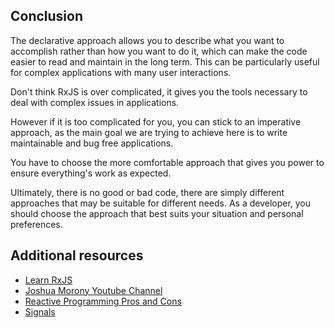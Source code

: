 ## Conclusion

The declarative approach allows you to describe what you want to accomplish rather than how you want to do it, which can make the code easier to read and maintain in the long term. This can be particularly useful for complex applications with many user interactions.

Don't think RxJS is over complicated, it gives you the tools necessary to deal with complex issues in applications.

However if it is too complicated for you, you can stick to an imperative approach, as the main goal we are trying to achieve here is to write maintainable and bug free applications. 

You have to choose the more comfortable approach that gives you power to ensure everything's work as expected.

Ultimately, there is no good or bad code, there are simply different approaches that may be suitable for different needs. As a developer, you should choose the approach that best suits your situation and personal preferences.

## Additional resources

- [Learn RxJS](https://www.learnrxjs.io/)
- [Joshua Morony Youtube Channel](https://www.youtube.com/watch?v=mI8kH1_mEtw&list=PLvLBrJpVwC7oDMei6JYcySgH1hMBZti_a)
- [Reactive Programming Pros and Cons](https://goodguydaniel.com/blog/reactive-rxjs-pros-cons)
- [Signals](https://dev.to/this-is-angular/i-changed-my-mind-angular-needs-a-reactive-primitive-n2g)